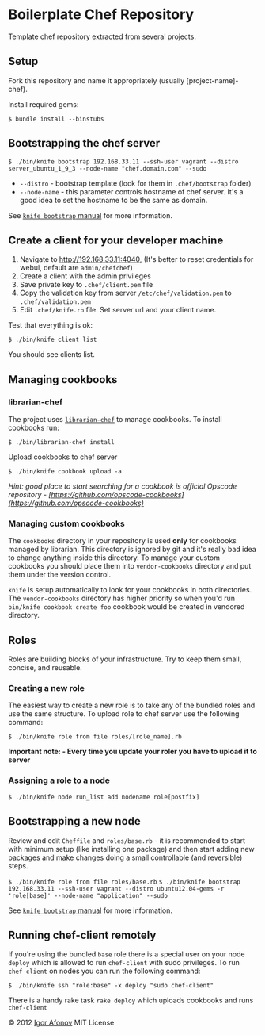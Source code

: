 # Boilerplate Chef Repository

Template chef repository extracted from several projects.

## Setup

Fork this repository and name it appropriately (usually [project-name]-chef).

Install required gems:

`$ bundle install --binstubs`

## Bootstrapping the chef server

`$ ./bin/knife bootstrap 192.168.33.11 --ssh-user vagrant --distro server_ubuntu_1_9_3 --node-name "chef.domain.com" --sudo`

* `--distro` - bootstrap template (look for them in `.chef/bootstrap` folder)
* `--node-name` - this parameter controls hostname of chef server. It's a good idea to set the hostname to be the same as domain.

See [`knife bootstrap` manual](http://wiki.opscode.com/display/chef/Knife+Bootstrap)  for more information.

## Create a client for your developer machine

1. Navigate to http://192.168.33.11:4040, (It's better to reset credentials for webui, default are `admin/chefchef`)
2. Create a client with the admin privileges
3. Save private key to `.chef/client.pem` file
4. Copy the validation key from server `/etc/chef/validation.pem` to `.chef/validation.pem`
5. Edit `.chef/knife.rb` file. Set server url and your client name.

Test that everything is ok:

`$ ./bin/knife client list`

You should see clients list.

## Managing cookbooks

### librarian-chef

The project uses [`librarian-chef`](https://github.com/applicationsonline/librarian) to manage cookbooks. To install cookbooks run:

`$ ./bin/librarian-chef install`

Upload cookbooks to chef server

`$ ./bin/knife cookbook upload -a`

*Hint: good place to start searching for a cookbook is official Opscode repository - [https://github.com/opscode-cookbooks](https://github.com/opscode-cookbooks)*

### Managing custom cookbooks

The `cookbooks` directory in your repository is used **only** for cookbooks managed by librarian. This directory is ignored by git and it's really bad idea to change anything inside this directory. To manage your custom cookbooks you should place them into `vendor-cookbooks` directory and put them under the version control. 

`knife` is setup automatically to look for your cookbooks in both directories. The `vendor-cookbooks` directory has higher priority so when you'd run `bin/knife cookbook create foo` cookbook would be created in vendored directory.

## Roles

Roles are building blocks of your infrastructure. Try to keep them small, concise, and reusable.

### Creating a new role

The easiest way to create a new role is to take any of the bundled roles and use the same structure. To upload role to chef server use the following command:

`$ ./bin/knife role from file roles/[role_name].rb`

**Important note: - Every time you update your roler you have to upload it to server**

### Assigning a role to a node

`$ ./bin/knife node run_list add nodename role[postfix]`

## Bootstrapping a new node

Review and edit `Cheffile` and `roles/base.rb` - it is recommended to start with minimum setup (like installing one package) and then start adding new packages and make changes doing a small controllable (and reversible) steps.

`$ ./bin/knife role from file roles/base.rb`
`$ ./bin/knife bootstrap 192.168.33.11 --ssh-user vagrant --distro ubuntu12.04-gems -r 'role[base]' --node-name "application" --sudo`
 
See [`knife bootstrap` manual](http://wiki.opscode.com/display/chef/Knife+Bootstrap) for more information.

## Running chef-client remotely

If you're using the bundled `base` role there is a special user on your node `deploy` which is allowed to run `chef-client` with sudo privileges. To run `chef-client` on nodes you can run the following command:

`$ ./bin/knife ssh "role:base" -x deploy "sudo chef-client"`

There is a handy rake task `rake deploy` which uploads cookbooks and runs `chef-client`

© 2012 [Igor Afonov](https://iafonov.github.com) MIT License
